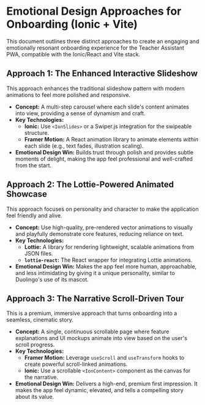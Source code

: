 # Emotional Design Approaches for Onboarding (Ionic + Vite)

This document outlines three distinct approaches to create an engaging and emotionally resonant onboarding experience for the Teacher Assistant PWA, compatible with the Ionic/React and Vite stack.

## Approach 1: The Enhanced Interactive Slideshow

This approach enhances the traditional slideshow pattern with modern animations to feel more polished and responsive.

*   **Concept:** A multi-step carousel where each slide's content animates into view, providing a sense of dynamism and craft.
*   **Key Technologies:**
    *   **Ionic:** Use `<IonSlides>` or a Swiper.js integration for the swipeable structure.
    *   **Framer Motion:** A React animation library to animate elements *within* each slide (e.g., text fades, illustration scaling).
*   **Emotional Design Win:** Builds trust through polish and provides subtle moments of delight, making the app feel professional and well-crafted from the start.

## Approach 2: The Lottie-Powered Animated Showcase

This approach focuses on personality and character to make the application feel friendly and alive.

*   **Concept:** Use high-quality, pre-rendered vector animations to visually and playfully demonstrate core features, reducing reliance on text.
*   **Key Technologies:**
    *   **Lottie:** A library for rendering lightweight, scalable animations from JSON files.
    *   **`lottie-react`:** The React wrapper for integrating Lottie animations.
*   **Emotional Design Win:** Makes the app feel more human, approachable, and less intimidating by giving it a unique personality, similar to Duolingo's use of its mascot.

## Approach 3: The Narrative Scroll-Driven Tour

This is a premium, immersive approach that turns onboarding into a seamless, cinematic story.

*   **Concept:** A single, continuous scrollable page where feature explanations and UI mockups animate into view based on the user's scroll progress.
*   **Key Technologies:**
    *   **Framer Motion:** Leverage `useScroll` and `useTransform` hooks to create powerful scroll-linked animations.
    *   **Ionic:** Use a scrollable `<IonContent>` component as the canvas for the narrative.
*   **Emotional Design Win:** Delivers a high-end, premium first impression. It makes the app feel dynamic, elevated, and tells a compelling story about its value.
